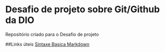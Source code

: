 # Desafio de projeto sobre Git/Github da DIO
Repositório criado para o Desafio de projeto

##Links úteis
[Sintaxe Basica Markdown](https://www.markdownguide.org/basic-syntax/)
